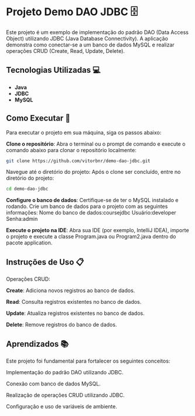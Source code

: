 # Projeto Demo DAO JDBC 🗄️

Este projeto é um exemplo de implementação do padrão DAO (Data Access Object) utilizando JDBC (Java Database Connectivity). A aplicação demonstra como conectar-se a um banco de dados MySQL e realizar operações CRUD (Create, Read, Update, Delete).

## Tecnologias Utilizadas 💻

- **Java**
- **JDBC**
- **MySQL**

## Como Executar 🚀

Para executar o projeto em sua máquina, siga os passos abaixo:

**Clone o repositório**: Abra o terminal ou o prompt de comando e execute o comando abaixo para clonar o repositório localmente:
   ```bash
git clone https://github.com/vitorbnr/demo-dao-jdbc.git
```
Navegue até o diretório do projeto: Após o clone ser concluído, entre no diretório do projeto:
```bash
cd demo-dao-jdbc

```

**Configure o banco de dados**: Certifique-se de ter o MySQL instalado e rodando. Crie um banco de dados para o projeto com as seguintes informações:
Nome do banco de dados:coursejdbc
Usuário:developer
Senha:admin

**Execute o projeto na IDE**: Abra sua IDE (por exemplo, IntelliJ IDEA), importe o projeto e execute a classe Program.java ou Program2.java dentro do pacote application.

## Instruções de Uso 📋
Operações CRUD:

**Create**: Adiciona novos registros ao banco de dados.

**Read**: Consulta registros existentes no banco de dados.

**Update**: Atualiza registros existentes no banco de dados.

**Delete**: Remove registros do banco de dados.

## Aprendizados 📚
Este projeto foi fundamental para fortalecer os seguintes conceitos:

Implementação do padrão DAO utilizando JDBC.

Conexão com banco de dados MySQL.

Realização de operações CRUD utilizando JDBC.

Configuração e uso de variáveis de ambiente.
